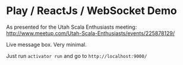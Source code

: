 Play / ReactJs / WebSocket Demo
===============================

As presented for the Utah Scala Enthusiasts meeting: http://www.meetup.com/Utah-Scala-Enthusiasts/events/225878129/

Live message box. Very minimal. 

Just run `activator run` and go to `http://localhost:9000/`

